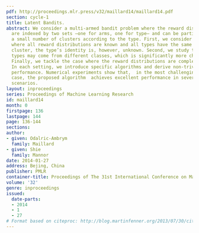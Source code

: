 ```yaml
---
pdf: http://proceedings.mlr.press/v32/maillard14/maillard14.pdf
section: cycle-1
title: Latent Bandits.
abstract: We consider a multi-armed bandit problem where the reward distributions
  are indexed by two sets –one for arms, one for type– and can be partitioned into
  a small number of clusters according to the type. First, we consider the setting
  where all reward distributions are known and all types have the same underlying
  cluster, the type’s identity is, however, unknown. Second, we study the case  where
  types may come from different classes, which is significantly more challenging.
  Finally, we tackle the case where the reward distributions are completely unknown.
  In each setting, we introduce specific algorithms and derive non-trivial regret
  performance. Numerical experiments show that,  in the most challenging agnostic
  case, the proposed algorithm  achieves excellent performance in several difficult
  scenarios.
layout: inproceedings
series: Proceedings of Machine Learning Research
id: maillard14
month: 0
firstpage: 136
lastpage: 144
page: 136-144
sections: 
author:
- given: Odalric-Ambrym
  family: Maillard
- given: Shie
  family: Mannor
date: 2014-01-27
address: Bejing, China
publisher: PMLR
container-title: Proceedings of The 31st International Conference on Machine Learning
volume: '32'
genre: inproceedings
issued:
  date-parts:
  - 2014
  - 1
  - 27
# Format based on citeproc: http://blog.martinfenner.org/2013/07/30/citeproc-yaml-for-bibliographies/
---
```

